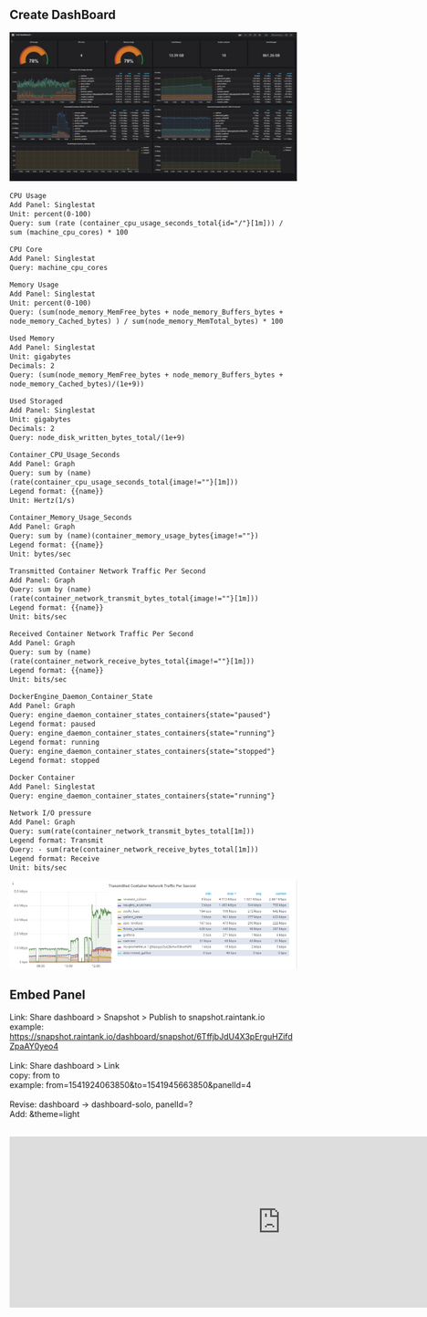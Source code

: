 ## Create DashBoard
![Grafana](./Panel.PNG)
```
CPU Usage
Add Panel: Singlestat
Unit: percent(0-100)
Query: sum (rate (container_cpu_usage_seconds_total{id="/"}[1m])) / sum (machine_cpu_cores) * 100
```
```
CPU Core
Add Panel: Singlestat
Query: machine_cpu_cores
```
```
Memory Usage
Add Panel: Singlestat
Unit: percent(0-100)
Query: (sum(node_memory_MemFree_bytes + node_memory_Buffers_bytes + node_memory_Cached_bytes) ) / sum(node_memory_MemTotal_bytes) * 100
```
```
Used Memory
Add Panel: Singlestat
Unit: gigabytes
Decimals: 2
Query: (sum(node_memory_MemFree_bytes + node_memory_Buffers_bytes + node_memory_Cached_bytes)/(1e+9))
```
```
Used Storaged
Add Panel: Singlestat
Unit: gigabytes
Decimals: 2
Query: node_disk_written_bytes_total/(1e+9)
```
```
Container_CPU_Usage_Seconds
Add Panel: Graph
Query: sum by (name) (rate(container_cpu_usage_seconds_total{image!=""}[1m]))
Legend format: {{name}}
Unit: Hertz(1/s)
```
```
Container_Memory_Usage_Seconds
Add Panel: Graph
Query: sum by (name)(container_memory_usage_bytes{image!=""})
Legend format: {{name}}
Unit: bytes/sec
```
```
Transmitted Container Network Traffic Per Second
Add Panel: Graph
Query: sum by (name) (rate(container_network_transmit_bytes_total{image!=""}[1m]))
Legend format: {{name}}
Unit: bits/sec
```
```
Received Container Network Traffic Per Second
Add Panel: Graph
Query: sum by (name) (rate(container_network_receive_bytes_total{image!=""}[1m]))
Legend format: {{name}}
Unit: bits/sec
```
```
DockerEngine_Daemon_Container_State
Add Panel: Graph
Query: engine_daemon_container_states_containers{state="paused"}
Legend format: paused
Query: engine_daemon_container_states_containers{state="running"}
Legend format: running
Query: engine_daemon_container_states_containers{state="stopped"}
Legend format: stopped
```
```
Docker Container
Add Panel: Singlestat
Query: engine_daemon_container_states_containers{state="running"}
```

```
Network I/O pressure
Add Panel: Graph
Query: sum(rate(container_network_transmit_bytes_total[1m]))
Legend format: Transmit
Query: - sum(rate(container_network_receive_bytes_total[1m]))
Legend format: Receive
Unit: bits/sec
```
![Grafana_Panel](./Panel_example.PNG)
## Embed Panel
Link: Share dashboard > Snapshot > Publish to snapshot.raintank.io</br>
example: https://snapshot.raintank.io/dashboard/snapshot/6TffjbJdU4X3pErguHZifdZpaAY0yeo4</br>
</br>
Link: Share dashboard > Link</br>
copy: from to</br>
example: from=1541924063850&to=1541945663850&panelId=4</br>
</br>
Revise: dashboard -> dashboard-solo, panelId=?</br>
Add: &theme=light</br>
</br>
 <iframe  id="my_iframe" src="https://snapshot.raintank.io/dashboard-solo/snapshot/1RYNkUr2dop55WeSQtwUm3c54OJAIT2g?from=1542060505992&to=1542082105993&panelId=4&theme=light" width="950" height="300" frameborder="0">
</iframe></br>

